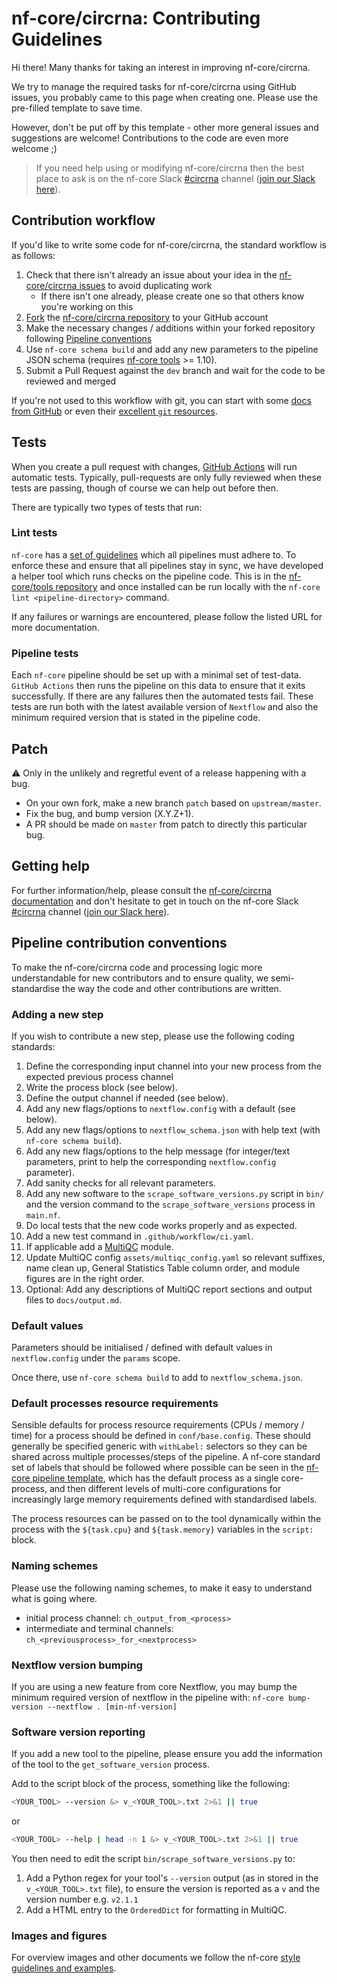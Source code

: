 # nf-core/circrna: Contributing Guidelines

Hi there!
Many thanks for taking an interest in improving nf-core/circrna.

We try to manage the required tasks for nf-core/circrna using GitHub issues, you probably came to this page when creating one.
Please use the pre-filled template to save time.

However, don't be put off by this template - other more general issues and suggestions are welcome!
Contributions to the code are even more welcome ;)

> If you need help using or modifying nf-core/circrna then the best place to ask is on the nf-core Slack [#circrna](https://nfcore.slack.com/channels/circrna) channel ([join our Slack here](https://nf-co.re/join/slack)).

## Contribution workflow

If you'd like to write some code for nf-core/circrna, the standard workflow is as follows:

1. Check that there isn't already an issue about your idea in the [nf-core/circrna issues](https://github.com/nf-core/circrna/issues) to avoid duplicating work
    * If there isn't one already, please create one so that others know you're working on this
2. [Fork](https://help.github.com/en/github/getting-started-with-github/fork-a-repo) the [nf-core/circrna repository](https://github.com/nf-core/circrna) to your GitHub account
3. Make the necessary changes / additions within your forked repository following [Pipeline conventions](#pipeline-contribution-conventions)
4. Use `nf-core schema build` and add any new parameters to the pipeline JSON schema (requires [nf-core tools](https://github.com/nf-core/tools) >= 1.10).
5. Submit a Pull Request against the `dev` branch and wait for the code to be reviewed and merged

If you're not used to this workflow with git, you can start with some [docs from GitHub](https://help.github.com/en/github/collaborating-with-issues-and-pull-requests) or even their [excellent `git` resources](https://try.github.io/).

## Tests

When you create a pull request with changes, [GitHub Actions](https://github.com/features/actions) will run automatic tests.
Typically, pull-requests are only fully reviewed when these tests are passing, though of course we can help out before then.

There are typically two types of tests that run:

### Lint tests

`nf-core` has a [set of guidelines](https://nf-co.re/developers/guidelines) which all pipelines must adhere to.
To enforce these and ensure that all pipelines stay in sync, we have developed a helper tool which runs checks on the pipeline code. This is in the [nf-core/tools repository](https://github.com/nf-core/tools) and once installed can be run locally with the `nf-core lint <pipeline-directory>` command.

If any failures or warnings are encountered, please follow the listed URL for more documentation.

### Pipeline tests

Each `nf-core` pipeline should be set up with a minimal set of test-data.
`GitHub Actions` then runs the pipeline on this data to ensure that it exits successfully.
If there are any failures then the automated tests fail.
These tests are run both with the latest available version of `Nextflow` and also the minimum required version that is stated in the pipeline code.

## Patch

:warning: Only in the unlikely and regretful event of a release happening with a bug.

* On your own fork, make a new branch `patch` based on `upstream/master`.
* Fix the bug, and bump version (X.Y.Z+1).
* A PR should be made on `master` from patch to directly this particular bug.

## Getting help

For further information/help, please consult the [nf-core/circrna documentation](https://nf-co.re/circrna/usage) and don't hesitate to get in touch on the nf-core Slack [#circrna](https://nfcore.slack.com/channels/circrna) channel ([join our Slack here](https://nf-co.re/join/slack)).

## Pipeline contribution conventions

To make the nf-core/circrna code and processing logic more understandable for new contributors and to ensure quality, we semi-standardise the way the code and other contributions are written.

### Adding a new step

If you wish to contribute a new step, please use the following coding standards:

1. Define the corresponding input channel into your new process from the expected previous process channel
2. Write the process block (see below).
3. Define the output channel if needed (see below).
4. Add any new flags/options to `nextflow.config` with a default (see below).
5. Add any new flags/options to `nextflow_schema.json` with help text (with `nf-core schema build`).
6. Add any new flags/options to the help message (for integer/text parameters, print to help the corresponding `nextflow.config` parameter).
7. Add sanity checks for all relevant parameters.
8. Add any new software to the `scrape_software_versions.py` script in `bin/` and the version command to the `scrape_software_versions` process in `main.nf`.
9. Do local tests that the new code works properly and as expected.
10. Add a new test command in `.github/workflow/ci.yaml`.
11. If applicable add a [MultiQC](https://https://multiqc.info/) module.
12. Update MultiQC config `assets/multiqc_config.yaml` so relevant suffixes, name clean up, General Statistics Table column order, and module figures are in the right order.
13. Optional: Add any descriptions of MultiQC report sections and output files to `docs/output.md`.

### Default values

Parameters should be initialised / defined with default values in `nextflow.config` under the `params` scope.

Once there, use `nf-core schema build` to add to `nextflow_schema.json`.

### Default processes resource requirements

Sensible defaults for process resource requirements (CPUs / memory / time) for a process should be defined in `conf/base.config`. These should generally be specified generic with `withLabel:` selectors so they can be shared across multiple processes/steps of the pipeline. A nf-core standard set of labels that should be followed where possible can be seen in the [nf-core pipeline template](https://github.com/nf-core/tools/blob/master/nf_core/pipeline-template/conf/base.config), which has the default process as a single core-process, and then different levels of multi-core configurations for increasingly large memory requirements defined with standardised labels.

The process resources can be passed on to the tool dynamically within the process with the `${task.cpu}` and `${task.memory}` variables in the `script:` block.

### Naming schemes

Please use the following naming schemes, to make it easy to understand what is going where.

* initial process channel: `ch_output_from_<process>`
* intermediate and terminal channels: `ch_<previousprocess>_for_<nextprocess>`

### Nextflow version bumping

If you are using a new feature from core Nextflow, you may bump the minimum required version of nextflow in the pipeline with: `nf-core bump-version --nextflow . [min-nf-version]`

### Software version reporting

If you add a new tool to the pipeline, please ensure you add the information of the tool to the `get_software_version` process.

Add to the script block of the process, something like the following:

```bash
<YOUR_TOOL> --version &> v_<YOUR_TOOL>.txt 2>&1 || true
```

or

```bash
<YOUR_TOOL> --help | head -n 1 &> v_<YOUR_TOOL>.txt 2>&1 || true
```

You then need to edit the script `bin/scrape_software_versions.py` to:

1. Add a Python regex for your tool's `--version` output (as in stored in the `v_<YOUR_TOOL>.txt` file), to ensure the version is reported as a `v` and the version number e.g. `v2.1.1`
2. Add a HTML entry to the `OrderedDict` for formatting in MultiQC.

### Images and figures

For overview images and other documents we follow the nf-core [style guidelines and examples](https://nf-co.re/developers/design_guidelines).
